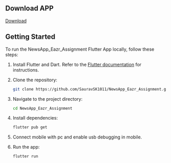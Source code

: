 ## Download APP
[Download](https://drive.google.com/file/d/14bmE-O-f2R-BQuqy46DCIQ9bf41fIx1m/view?usp=sharing)

## Getting Started

To run the NewsApp_Eazr_Assignment Flutter App locally, follow these steps:

1. Install Flutter and Dart. Refer to the [Flutter documentation](https://flutter.dev/docs/get-started/install) for instructions.

2. Clone the repository:

   ```bash
   git clone https://github.com/SauravSK1011/NewsApp_Eazr_Assignment.git

3. Navigate to the project directory:

   ```bash
   cd NewsApp_Eazr_Assignment
   ```

4. Install dependencies:

   ```bash
   flutter pub get
   ```

5. Connect mobile with pc and enable usb debugging in mobile.

6. Run the app:

   ```bash
   flutter run
   ```
